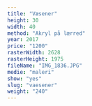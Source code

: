 ```yaml
---
title: "Væsener"
height: 30
width: 40
method: "Akryl på lærred"
year: 2017
price: "1200"
rasterWidth: 2628
rasterHeight: 1975
fileName: "IMG_1836.JPG"
medie: "maleri"
show: "yes"
slug: "vaesener"
weight: "240"
---
```

